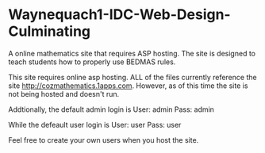 # Waynequach1-IDC-Web-Design-Culminating
A online mathematics site that requires ASP hosting. The site is designed to teach students how to properly use BEDMAS rules.

This site requires online asp hosting. 
ALL of the files currently reference the site http://cozmathematics.1apps.com.
However, as of this time the site is not being hosted and doesn't run.

Addtionally, the default admin login is
User: admin
Pass: admin

While the defeault user login is
User: user
Pass: user

Feel free to create your own users when you host the site.
